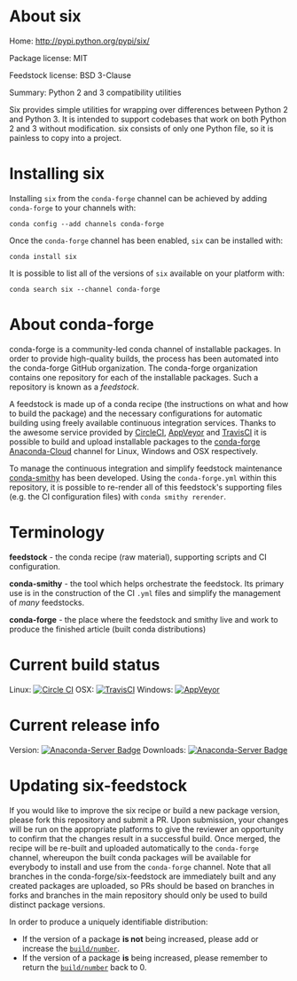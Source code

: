 About six
=========

Home: http://pypi.python.org/pypi/six/

Package license: MIT

Feedstock license: BSD 3-Clause

Summary: Python 2 and 3 compatibility utilities

Six provides simple utilities for wrapping over differences between
Python 2 and Python 3. It is intended to support codebases that work on
both Python 2 and 3 without modification. six consists of only one Python
file, so it is painless to copy into a project.


Installing six
==============

Installing `six` from the `conda-forge` channel can be achieved by adding `conda-forge` to your channels with:

```
conda config --add channels conda-forge
```

Once the `conda-forge` channel has been enabled, `six` can be installed with:

```
conda install six
```

It is possible to list all of the versions of `six` available on your platform with:

```
conda search six --channel conda-forge
```



About conda-forge
=================

conda-forge is a community-led conda channel of installable packages.
In order to provide high-quality builds, the process has been automated into the
conda-forge GitHub organization. The conda-forge organization contains one repository
for each of the installable packages. Such a repository is known as a *feedstock*.

A feedstock is made up of a conda recipe (the instructions on what and how to build
the package) and the necessary configurations for automatic building using freely
available continuous integration services. Thanks to the awesome service provided by
[CircleCI](https://circleci.com/), [AppVeyor](http://www.appveyor.com/)
and [TravisCI](https://travis-ci.org/) it is possible to build and upload installable
packages to the [conda-forge](https://anaconda.org/conda-forge)
[Anaconda-Cloud](http://docs.anaconda.org/) channel for Linux, Windows and OSX respectively.

To manage the continuous integration and simplify feedstock maintenance
[conda-smithy](http://github.com/conda-forge/conda-smithy) has been developed.
Using the ``conda-forge.yml`` within this repository, it is possible to re-render all of
this feedstock's supporting files (e.g. the CI configuration files) with ``conda smithy rerender``.


Terminology
===========

**feedstock** - the conda recipe (raw material), supporting scripts and CI configuration.

**conda-smithy** - the tool which helps orchestrate the feedstock.
                   Its primary use is in the construction of the CI ``.yml`` files
                   and simplify the management of *many* feedstocks.

**conda-forge** - the place where the feedstock and smithy live and work to
                  produce the finished article (built conda distributions)

Current build status
====================

Linux: [![Circle CI](https://circleci.com/gh/conda-forge/six-feedstock.svg?style=shield)](https://circleci.com/gh/conda-forge/six-feedstock)
OSX: [![TravisCI](https://travis-ci.org/conda-forge/six-feedstock.svg?branch=master)](https://travis-ci.org/conda-forge/six-feedstock)
Windows: [![AppVeyor](https://ci.appveyor.com/api/projects/status/github/conda-forge/six-feedstock?svg=True)](https://ci.appveyor.com/project/conda-forge/six-feedstock/branch/master)

Current release info
====================
Version: [![Anaconda-Server Badge](https://anaconda.org/conda-forge/six/badges/version.svg)](https://anaconda.org/conda-forge/six)
Downloads: [![Anaconda-Server Badge](https://anaconda.org/conda-forge/six/badges/downloads.svg)](https://anaconda.org/conda-forge/six)


Updating six-feedstock
======================

If you would like to improve the six recipe or build a new
package version, please fork this repository and submit a PR. Upon submission,
your changes will be run on the appropriate platforms to give the reviewer an
opportunity to confirm that the changes result in a successful build. Once
merged, the recipe will be re-built and uploaded automatically to the
`conda-forge` channel, whereupon the built conda packages will be available for
everybody to install and use from the `conda-forge` channel.
Note that all branches in the conda-forge/six-feedstock are
immediately built and any created packages are uploaded, so PRs should be based
on branches in forks and branches in the main repository should only be used to
build distinct package versions.

In order to produce a uniquely identifiable distribution:
 * If the version of a package **is not** being increased, please add or increase
   the [``build/number``](http://conda.pydata.org/docs/building/meta-yaml.html#build-number-and-string).
 * If the version of a package **is** being increased, please remember to return
   the [``build/number``](http://conda.pydata.org/docs/building/meta-yaml.html#build-number-and-string)
   back to 0.
